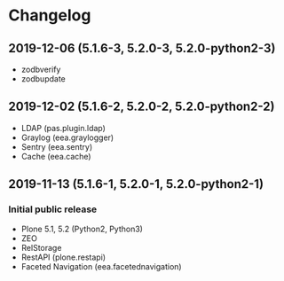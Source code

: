 # Changelog

## 2019-12-06 (5.1.6-3, 5.2.0-3, 5.2.0-python2-3)

* zodbverify
* zodbupdate

## 2019-12-02 (5.1.6-2, 5.2.0-2, 5.2.0-python2-2)

* LDAP (pas.plugin.ldap)
* Graylog (eea.graylogger)
* Sentry (eea.sentry)
* Cache (eea.cache)

## 2019-11-13 (5.1.6-1, 5.2.0-1, 5.2.0-python2-1)

### Initial public release

* Plone 5.1, 5.2 (Python2, Python3)
* ZEO
* RelStorage
* RestAPI (plone.restapi)
* Faceted Navigation (eea.facetednavigation)
